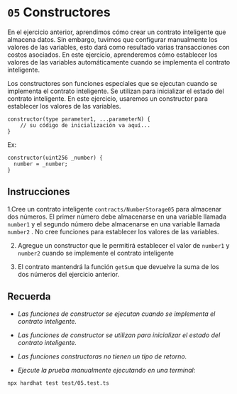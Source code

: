 # `05` Constructores

En el ejercicio anterior, aprendimos cómo crear un contrato inteligente que almacena datos. Sin embargo, tuvimos que configurar manualmente los valores de las variables, esto dará como resultado varias transacciones con costos asociados. En este ejercicio, aprenderemos cómo establecer los valores de las variables automáticamente cuando se implementa el contrato inteligente.

Los constructores son funciones especiales que se ejecutan cuando se implementa el contrato inteligente. Se utilizan para inicializar el estado del contrato inteligente. En este ejercicio, usaremos un constructor para establecer los valores de las variables.

```solidity
constructor(type parameter1, ...parameterN) {
    // su código de inicialización va aquí...
}
```

Ex:

```solidity
constructor(uint256 _number) {
  number = _number;
}

```

## Instrucciones

1.Cree un contrato inteligente `contracts/NumberStorage05` para almacenar dos números. El primer número debe almacenarse en una variable llamada `number1` y el segundo número debe almacenarse en una variable llamada `number2` . No cree funciones para establecer los valores de las variables.

2. Agregue un constructor que le permitirá establecer el valor de `number1` y `number2` cuando se implemente el contrato inteligente

3. El contrato mantendrá la función `getSum` que devuelve la suma de los dos números del ejercicio anterior.

## Recuerda

- _Las funciones de constructor se ejecutan cuando se implementa el contrato inteligente._

- _Las funciones de constructor se utilizan para inicializar el estado del contrato inteligente._

- _Las funciones constructoras no tienen un tipo de retorno._

- _Ejecute la prueba manualmente ejecutando en una terminal:_

```shell
npx hardhat test test/05.test.ts
```
